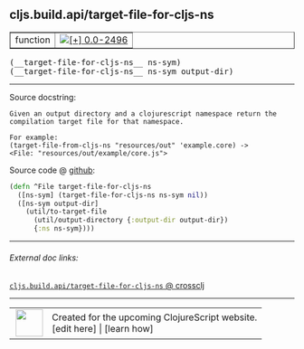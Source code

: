 ## cljs.build.api/target-file-for-cljs-ns



 <table border="1">
<tr>
<td>function</td>
<td><a href="https://github.com/cljsinfo/cljs-api-docs/tree/0.0-2496"><img valign="middle" alt="[+] 0.0-2496" title="Added in 0.0-2496" src="https://img.shields.io/badge/+-0.0--2496-lightgrey.svg"></a> </td>
</tr>
</table>


 <samp>
(__target-file-for-cljs-ns__ ns-sym)<br>
</samp>
 <samp>
(__target-file-for-cljs-ns__ ns-sym output-dir)<br>
</samp>

---





Source docstring:

```
Given an output directory and a clojurescript namespace return the
compilation target file for that namespace.

For example:
(target-file-from-cljs-ns "resources/out" 'example.core) ->
<File: "resources/out/example/core.js">
```


Source code @ [github](https://github.com/clojure/clojurescript/blob/r3153/src/clj/cljs/build/api.clj#L24-L35):

```clj
(defn ^File target-file-for-cljs-ns
  ([ns-sym] (target-file-for-cljs-ns ns-sym nil))
  ([ns-sym output-dir]
    (util/to-target-file
      (util/output-directory {:output-dir output-dir})
      {:ns ns-sym})))
```

<!--
Repo - tag - source tree - lines:

 <pre>
clojurescript @ r3153
└── src
    └── clj
        └── cljs
            └── build
                └── <ins>[api.clj:24-35](https://github.com/clojure/clojurescript/blob/r3153/src/clj/cljs/build/api.clj#L24-L35)</ins>
</pre>

-->

---



###### External doc links:

[`cljs.build.api/target-file-for-cljs-ns` @ crossclj](http://crossclj.info/fun/cljs.build.api/target-file-for-cljs-ns.html)<br>

---

 <table>
<tr><td>
<img valign="middle" align="right" width="48px" src="http://i.imgur.com/Hi20huC.png">
</td><td>
Created for the upcoming ClojureScript website.<br>
[edit here] | [learn how]
</td></tr></table>

[edit here]:https://github.com/cljsinfo/cljs-api-docs/blob/master/cljsdoc/cljs.build.api_target-file-for-cljs-ns.cljsdoc
[learn how]:https://github.com/cljsinfo/cljs-api-docs/wiki/cljsdoc-files

<!--

This information was too distracting to show to readers, but I'll leave it
commented here since it is helpful to:

- pretty-print the data used to generate this document
- and show how to retrieve that data



The API data for this symbol:

```clj
{:return-type File,
 :ns "cljs.build.api",
 :name "target-file-for-cljs-ns",
 :signature ["[ns-sym]" "[ns-sym output-dir]"],
 :history [["+" "0.0-2496"]],
 :type "function",
 :full-name-encode "cljs.build.api_target-file-for-cljs-ns",
 :source {:code "(defn ^File target-file-for-cljs-ns\n  ([ns-sym] (target-file-for-cljs-ns ns-sym nil))\n  ([ns-sym output-dir]\n    (util/to-target-file\n      (util/output-directory {:output-dir output-dir})\n      {:ns ns-sym})))",
          :title "Source code",
          :repo "clojurescript",
          :tag "r3153",
          :filename "src/clj/cljs/build/api.clj",
          :lines [24 35]},
 :full-name "cljs.build.api/target-file-for-cljs-ns",
 :docstring "Given an output directory and a clojurescript namespace return the\ncompilation target file for that namespace.\n\nFor example:\n(target-file-from-cljs-ns \"resources/out\" 'example.core) ->\n<File: \"resources/out/example/core.js\">"}

```

Retrieve the API data for this symbol:

```clj
;; from Clojure REPL
(require '[clojure.edn :as edn])
(-> (slurp "https://raw.githubusercontent.com/cljsinfo/cljs-api-docs/catalog/cljs-api.edn")
    (edn/read-string)
    (get-in [:symbols "cljs.build.api/target-file-for-cljs-ns"]))
```

-->
